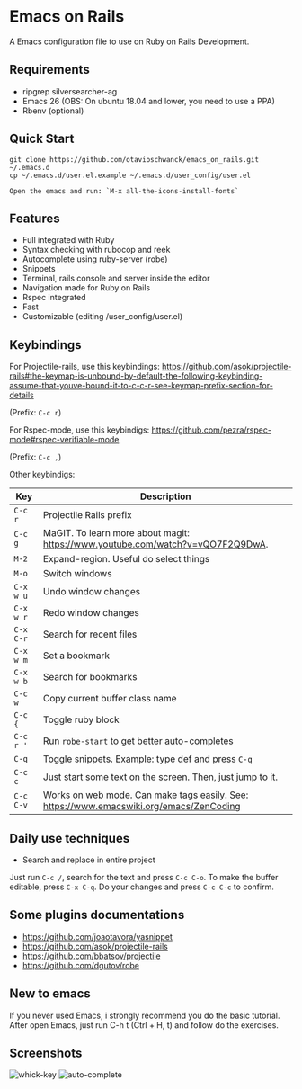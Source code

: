 # Emacs on Rails

A Emacs configuration file to use on Ruby on Rails Development.

## Requirements

- ripgrep silversearcher-ag
- Emacs 26 (OBS: On ubuntu 18.04 and lower, you need to use a PPA)
- Rbenv (optional)

## Quick Start

```
git clone https://github.com/otavioschwanck/emacs_on_rails.git ~/.emacs.d
cp ~/.emacs.d/user.el.example ~/.emacs.d/user_config/user.el

Open the emacs and run: `M-x all-the-icons-install-fonts`

```

## Features

- Full integrated with Ruby
- Syntax checking with rubocop and reek
- Autocomplete using ruby-server (robe)
- Snippets
- Terminal, rails console and server inside the editor
- Navigation made for Ruby on Rails
- Rspec integrated
- Fast
- Customizable (editing /user_config/user.el)

## Keybindings

For Projectile-rails, use this keybindings: https://github.com/asok/projectile-rails#the-keymap-is-unbound-by-default-the-following-keybinding-assume-that-youve-bound-it-to-c-c-r-see-keymap-prefix-section-for-details

(Prefix: `C-c r`)

For Rspec-mode, use this keybindigs: https://github.com/pezra/rspec-mode#rspec-verifiable-mode

(Prefix: `C-c ,`)

Other keybindigs:

| Key | Description |
| --- | ----------  |
| `C-c r` | Projectile Rails prefix |
| `C-c g` | MaGIT.  To learn more about magit: https://www.youtube.com/watch?v=vQO7F2Q9DwA. |
| `M-2` | Expand-region.  Useful do select things |
| `M-o` | Switch windows |
| `C-x w u` | Undo window changes |
| `C-x w r` | Redo window changes |
| `C-x C-r` | Search for recent files |
| `C-x w m` | Set a bookmark |
| `C-x w b` | Search for bookmarks |
| `C-c w` | Copy current buffer class name |
| `C-c {` | Toggle ruby block |
| `C-c r '` | Run `robe-start` to get better auto-completes |
| `C-q` | Toggle snippets.  Example:  type def and press `C-q` |
| `C-c c` | Just start some text on the screen.  Then, just jump to it. |
| `C-c C-v` | Works on web mode.  Can make tags easily.  See: https://www.emacswiki.org/emacs/ZenCoding |

## Daily use techniques

- Search and replace in entire project

Just run `C-c /`, search for the text and press `C-c C-o`.  To make the buffer editable, press `C-x C-q`.  Do your changes and press `C-c C-c` to confirm.

## Some plugins documentations

- https://github.com/joaotavora/yasnippet
- https://github.com/asok/projectile-rails
- https://github.com/bbatsov/projectile
- https://github.com/dgutov/robe

## New to emacs

If you never used Emacs, i strongly recommend you do the basic tutorial.  After open Emacs, just run C-h t (Ctrl + H, t) and follow do the exercises.

## Screenshots

![whick-key](https://i.imgur.com/gjwGuqn.png)
![auto-complete](https://i.imgur.com/vRYK8pu.pnghttps://i.imgur.com/gjwGuqn.png)
